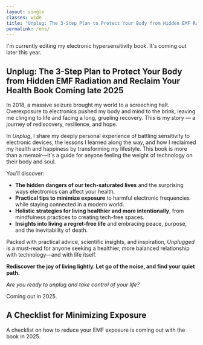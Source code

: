 ```yaml
---
layout: single
classes: wide
title: "Unplug: The 3-Step Plan to Protect Your Body from Hidden EMF Radiation and Reclaim Your Health"
permalink: /ehs/
---
```

I'm currently editing my electronic hypersensitivity book. It's coming out later this year.

## Unplug: The 3-Step Plan to Protect Your Body from Hidden EMF Radiation and Reclaim Your Health Book Coming late 2025

In 2018, a massive seizure brought my world to a screeching halt. Overexposure to electronics pushed my body and mind to the brink, leaving me clinging to life and facing a long, grueling recovery. This is my story — a journey of rediscovery, resilience, and hope.  

In *Unplug*, I share my deeply personal experience of battling sensitivity to electronic devices, the lessons I learned along the way, and how I reclaimed my health and happiness by transforming my lifestyle. This book is more than a memoir—it's a guide for anyone feeling the weight of technology on their body and soul.  

You’ll discover:  
- **The hidden dangers of our tech-saturated lives** and the surprising ways electronics can affect your health.  
- **Practical tips to minimize exposure** to harmful electronic frequencies while staying connected in a modern world.  
- **Holistic strategies for living healthier and more intentionally**, from mindfulness practices to creating tech-free spaces.  
- **Insights into living a regret-free life** and embracing peace, purpose, and the inevitability of death.  

Packed with practical advice, scientific insights, and inspiration, *Unplugged* is a must-read for anyone seeking a healthier, more balanced relationship with technology—and with life itself.  

**Rediscover the joy of living lightly. Let go of the noise, and find your quiet path.**  

*Are you ready to unplug and take control of your life?*

Coming out in 2025.

## A Checklist for Minimizing Exposure
A checklist on how to reduce your EMF exposure is coming out with the book in 2025.